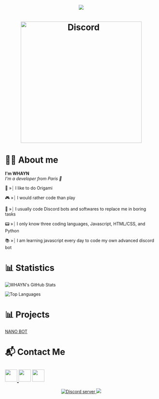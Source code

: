 <p align="center">
<img src="https://komarev.com/ghpvc/?username=whayn&color=000000">
</p>


<h1 align="center"> <img src="https://discord.c99.nl/widget/theme-4/813053611189600307.png" width="400" heigth="85" alt="Discord" /> </h1>


# 👋🏻 About me 
**I'm WHAYN**		
*I'm a developer from Paris 🥖*

📃 »┊ I like to do Origami

🎮 »┊ I would rather code than play

🥱 »┊ I usually code Discord bots and softwares to replace me in boring tasks

📟 »┊ I only know three coding languages, Javascript, HTML/CSS, and Python

📚 »┊ I am learning javascript every day to code my own advanced discord bot

# 📊 Statistics 

![WHAYN's GitHub Stats](https://github-readme-stats.vercel.app/api?username=whayn&count_private=true&show_icons=true&theme=dark)

![Top Languages](https://github-readme-stats.vercel.app/api/top-langs/?username=whayn&theme=dark)

# 📊 Projects
[NANO BOT](https://nano-ck.cf)

# 📬 Contact Me
<a href="https://www.whayn.tk/"><img src="https://icons-for-free.com/iconfiles/png/512/webpage+website+icon-1320087271286406322.png" width="40"> </a><a href="https://www.youtube.com/channel/UCW-0oJZfraag5hBVfNYuzYQ/"><img src="https://icons-for-free.com/iconfiles/png/512/round+icon+video+youtube+icon-1320190508546598347.png" width="40"></a> <a href="https://discord.gg/aDq3T9wqHb"><img src="https://cdn0.iconfinder.com/data/icons/free-social-media-set/24/discord-512.png" width="40"></a>
-----

<p align="center"> 
  <a href="https://discord.gg/aDq3T9wqHb"><img src="https://canary.discordapp.com/api/guilds/817811272431173693/embed.png" alt="Discord server">
  <a href="https://github.com/whayn" alt="Latest Commit">
     <img src="https://img.shields.io/github/watchers/whayn/whayn?logo=CBS&style=flat&color=green" /></a>
  </a>
</p>
